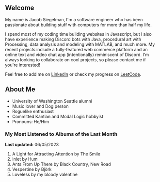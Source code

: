 
## Welcome
My name is Jacob Siegelman, I'm a software engineer who has been passionate about building stuff with computers for more than half my life.

I spend most of my coding time building websites in Javascript, but I also have experience making Discord bots with Java, procedural art with Processing, data analysis and modeling with MATLAB, and much more. My recent projects include a fully-featured web commerce platform and an online text and video chat app (intentionally) reminiscent of Discord. I'm always looking to collaborate on cool projects, so please contact me if you're interested!

Feel free to add me on [LinkedIn](https://www.linkedin.com/in/jacob-siegelman/) or check my progress on [LeetCode](https://leetcode.com/jsiegelman/).

## About Me
- University of Washington Seattle alumni
- Music lover and Dog person
- Roguelike enthusiast
- Committed Kantian and Modal Logic hobbyist
- Pronouns: He/Him

### My Most Listened to Albums of the Last Month
**Last updated:** 06/05/2023 <!-- lfm -->   
1. <!-- lfm -->A Light for Attracting Attention by The Smile  
2. <!-- lfm -->Inlet by Hum  
3. <!-- lfm -->Ants From Up There by Black Country, New Road  
4. <!-- lfm -->Vespertine by Björk  
5. <!-- lfm -->Loveless by my bloody valentine  
